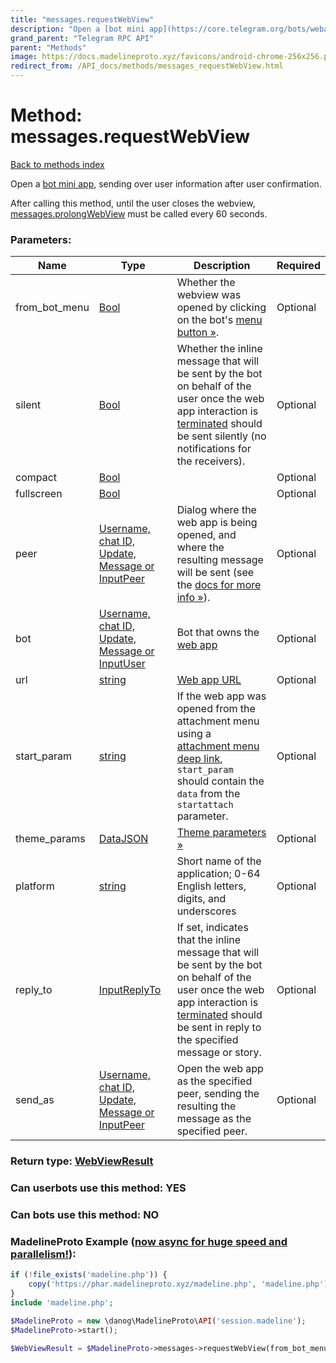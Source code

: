 ```yaml
---
title: "messages.requestWebView"
description: "Open a [bot mini app](https://core.telegram.org/bots/webapps), sending over user information after user confirmation."
grand_parent: "Telegram RPC API"
parent: "Methods"
image: https://docs.madelineproto.xyz/favicons/android-chrome-256x256.png
redirect_from: /API_docs/methods/messages_requestWebView.html
---
```

# Method: messages.requestWebView
[Back to methods index](index.html)



Open a [bot mini app](https://core.telegram.org/bots/webapps), sending over user information after user confirmation.

After calling this method, until the user closes the webview, [messages.prolongWebView](../methods/messages.prolongWebView.html) must be called every 60 seconds.

### Parameters:

| Name     |    Type       | Description | Required |
|----------|---------------|-------------|----------|
|from\_bot\_menu|[Bool](/API_docs/types/Bool.html) | Whether the webview was opened by clicking on the bot's [menu button »](https://core.telegram.org/api/bots/menu). | Optional|
|silent|[Bool](/API_docs/types/Bool.html) | Whether the inline message that will be sent by the bot on behalf of the user once the web app interaction is [terminated](../methods/messages.sendWebViewResultMessage.html) should be sent silently (no notifications for the receivers). | Optional|
|compact|[Bool](/API_docs/types/Bool.html) |  | Optional|
|fullscreen|[Bool](/API_docs/types/Bool.html) |  | Optional|
|peer|[Username, chat ID, Update, Message or InputPeer](/API_docs/types/InputPeer.html) | Dialog where the web app is being opened, and where the resulting message will be sent (see the [docs for more info »](https://core.telegram.org/api/bots/webapps)). | Optional|
|bot|[Username, chat ID, Update, Message or InputUser](/API_docs/types/InputUser.html) | Bot that owns the [web app](https://core.telegram.org/api/bots/webapps) | Optional|
|url|[string](/API_docs/types/string.html) | [Web app URL](https://core.telegram.org/api/bots/webapps) | Optional|
|start\_param|[string](/API_docs/types/string.html) | If the web app was opened from the attachment menu using a [attachment menu deep link](https://core.telegram.org/api/links#bot-attachment-or-side-menu-links), `start_param` should contain the `data` from the `startattach` parameter. | Optional|
|theme\_params|[DataJSON](/API_docs/types/DataJSON.html) | [Theme parameters »](https://core.telegram.org/api/bots/webapps#theme-parameters) | Optional|
|platform|[string](/API_docs/types/string.html) | Short name of the application; 0-64 English letters, digits, and underscores | Optional|
|reply\_to|[InputReplyTo](/API_docs/types/InputReplyTo.html) | If set, indicates that the inline message that will be sent by the bot on behalf of the user once the web app interaction is [terminated](../methods/messages.sendWebViewResultMessage.html) should be sent in reply to the specified message or story. | Optional|
|send\_as|[Username, chat ID, Update, Message or InputPeer](/API_docs/types/InputPeer.html) | Open the web app as the specified peer, sending the resulting the message as the specified peer. | Optional|


### Return type: [WebViewResult](/API_docs/types/WebViewResult.html)

### Can userbots use this method: **YES**

### Can bots use this method: **NO**


### MadelineProto Example ([now async for huge speed and parallelism!](https://docs.madelineproto.xyz/docs/ASYNC.html)):


```php
if (!file_exists('madeline.php')) {
    copy('https://phar.madelineproto.xyz/madeline.php', 'madeline.php');
}
include 'madeline.php';

$MadelineProto = new \danog\MadelineProto\API('session.madeline');
$MadelineProto->start();

$WebViewResult = $MadelineProto->messages->requestWebView(from_bot_menu: $Bool, silent: $Bool, compact: $Bool, fullscreen: $Bool, peer: $InputPeer, bot: $InputUser, url: 'string', start_param: 'string', theme_params: $DataJSON, platform: 'string', reply_to: $InputReplyTo, send_as: $InputPeer, );
```

